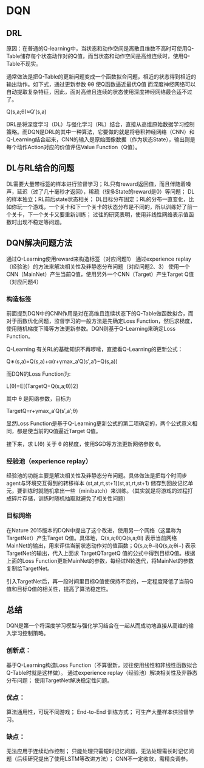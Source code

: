# DQN

## DRL

原因：在普通的Q-learning中，当状态和动作空间是离散且维数不高时可使用Q-Table储存每个状态动作对的Q值，而当状态和动作空间是高维连续时，使用Q-Table不现实。

通常做法是把Q-Table的更新问题变成一个函数拟合问题，相近的状态得到相近的输出动作。如下式，通过更新参数 θθ 使Q函数逼近最优Q值 
而深度神经网络可以自动提取复杂特征，因此，面对高维且连续的状态使用深度神经网络最合适不过了。

Q(s,a;θ)≈Q′(s,a)

DRL是将深度学习（DL）与强化学习（RL）结合，直接从高维原始数据学习控制策略。而DQN是DRL的其中一种算法，它要做的就是将卷积神经网络（CNN）和Q-Learning结合起来，CNN的输入是原始图像数据（作为状态State），输出则是每个动作Action对应的价值评估Value Function（Q值）。

## DL与RL结合的问题
DL需要大量带标签的样本进行监督学习；RL只有reward返回值，而且伴随着噪声，延迟（过了几十毫秒才返回），稀疏（很多State的reward是0）等问题；
DL的样本独立；RL前后state状态相关；
DL目标分布固定；RL的分布一直变化，比如你玩一个游戏，一个关卡和下一个关卡的状态分布是不同的，所以训练好了前一个关卡，下一个关卡又要重新训练；
过往的研究表明，使用非线性网络表示值函数时出现不稳定等问题。

## DQN解决问题方法
通过Q-Learning使用reward来构造标签（对应问题1）
通过experience replay（经验池）的方法来解决相关性及非静态分布问题（对应问题2、3）
使用一个CNN（MainNet）产生当前Q值，使用另外一个CNN（Target）产生Target Q值（对应问题4）

### 构造标签
前面提到DQN中的CNN作用是对在高维且连续状态下的Q-Table做函数拟合，而对于函数优化问题，监督学习的一般方法是先确定Loss Function，然后求梯度，使用随机梯度下降等方法更新参数。DQN则基于Q-Learning来确定Loss Function。

Q-Learning 
有关RL的基础知识不再啰嗦，直接看Q-Learning的更新公式：

Q∗(s,a)=Q(s,a)+α(r+γmax_a′Q(s′,a′)−Q(s,a))

而DQN的Loss Function为:

L(θ)=E[(TargetQ−Q(s,a;θ))2]

其中 θ 是网络参数，目标为

TargetQ=r+γmax_a′Q(s′,a′;θ)

显然Loss Function是基于Q-Learning更新公式的第二项确定的，两个公式意义相同，都是使当前的Q值逼近Target Q值。

接下来，求 L(θ) 关于 θ 的梯度，使用SGD等方法更新网络参数 θ。

### 经验池（experience replay）
经验池的功能主要是解决相关性及非静态分布问题。具体做法是把每个时间步agent与环境交互得到的转移样本 (st,at,rt,st+1)(st,at,rt,st+1) 储存到回放记忆单元，要训练时就随机拿出一些（minibatch）来训练。（其实就是将游戏的过程打成碎片存储，训练时随机抽取就避免了相关性问题）

### 目标网络
在Nature 2015版本的DQN中提出了这个改进，使用另一个网络（这里称为TargetNet）产生Target Q值。具体地，Q(s,a;θi)Q(s,a;θi) 表示当前网络MainNet的输出，用来评估当前状态动作对的值函数；Q(s,a;θ−i)Q(s,a;θi−) 表示TargetNet的输出，代入上面求 TargetQTargetQ 值的公式中得到目标Q值。根据上面的Loss Function更新MainNet的参数，每经过N轮迭代，将MainNet的参数复制给TargetNet。

引入TargetNet后，再一段时间里目标Q值使保持不变的，一定程度降低了当前Q值和目标Q值的相关性，提高了算法稳定性。

## 总结

DQN是第一个将深度学习模型与强化学习结合在一起从而成功地直接从高维的输入学习控制策略。

### 创新点：

基于Q-Learning构造Loss Function（不算很新，过往使用线性和非线性函数拟合Q-Table时就是这样做）。
通过experience replay（经验池）解决相关性及非静态分布问题；
使用TargetNet解决稳定性问题。

### 优点：

算法通用性，可玩不同游戏；
End-to-End 训练方式；
可生产大量样本供监督学习。

### 缺点：

无法应用于连续动作控制；
只能处理只需短时记忆问题，无法处理需长时记忆问题（后续研究提出了使用LSTM等改进方法）；
CNN不一定收敛，需精良调参。